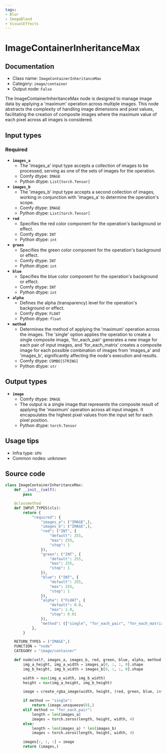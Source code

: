 ```yaml
---
tags:
- Blur
- ImageBlend
- VisualEffects
---
```


# ImageContainerInheritanceMax
## Documentation
- Class name: `ImageContainerInheritanceMax`
- Category: `image/container`
- Output node: `False`

The ImageContainerInheritanceMax node is designed to manage image data by applying a 'maximum' operation across multiple images. This node abstracts the complexity of handling image dimensions and pixel values, facilitating the creation of composite images where the maximum value of each pixel across all images is considered.
## Input types
### Required
- **`images_a`**
    - The 'images_a' input type accepts a collection of images to be processed, serving as one of the sets of images for the operation.
    - Comfy dtype: `IMAGE`
    - Python dtype: `List[torch.Tensor]`
- **`images_b`**
    - The 'images_b' input type accepts a second collection of images, working in conjunction with 'images_a' to determine the operation's scope.
    - Comfy dtype: `IMAGE`
    - Python dtype: `List[torch.Tensor]`
- **`red`**
    - Specifies the red color component for the operation's background or effect.
    - Comfy dtype: `INT`
    - Python dtype: `int`
- **`green`**
    - Specifies the green color component for the operation's background or effect.
    - Comfy dtype: `INT`
    - Python dtype: `int`
- **`blue`**
    - Specifies the blue color component for the operation's background or effect.
    - Comfy dtype: `INT`
    - Python dtype: `int`
- **`alpha`**
    - Defines the alpha (transparency) level for the operation's background or effect.
    - Comfy dtype: `FLOAT`
    - Python dtype: `float`
- **`method`**
    - Determines the method of applying the 'maximum' operation across the images. The 'single' option applies the operation to create a single composite image, 'for_each_pair' generates a new image for each pair of input images, and 'for_each_matrix' creates a composite image for each possible combination of images from 'images_a' and 'images_b', significantly affecting the node's execution and results.
    - Comfy dtype: `COMBO[STRING]`
    - Python dtype: `str`
## Output types
- **`image`**
    - Comfy dtype: `IMAGE`
    - The output is a single image that represents the composite result of applying the 'maximum' operation across all input images. It encapsulates the highest pixel values from the input set for each pixel position.
    - Python dtype: `torch.Tensor`
## Usage tips
- Infra type: `GPU`
- Common nodes: unknown


## Source code
```python
class ImageContainerInheritanceMax:
    def __init__(self):
        pass

    @classmethod
    def INPUT_TYPES(cls):
        return {
            "required": {
                "images_a": ("IMAGE",),
                "images_b": ("IMAGE",),
                "red": ("INT", {
                    "default": 255,
                    "max": 255,
                    "step": 1
                }),
                "green": ("INT", {
                    "default": 255,
                    "max": 255,
                    "step": 1
                }),
                "blue": ("INT", {
                    "default": 255,
                    "max": 255,
                    "step": 1
                }),
                "alpha": ("FLOAT", {
                    "default": 0.0,
                    "max": 1.0,
                    "step": 0.01
                }),
                "method": (["single", "for_each_pair", "for_each_matrix"],),
            },
        }

    RETURN_TYPES = ("IMAGE",)
    FUNCTION = "node"
    CATEGORY = "image/container"

    def node(self, images_a, images_b, red, green, blue, alpha, method):
        img_a_height, img_a_width = images_a[0, :, :, 0].shape
        img_b_height, img_b_width = images_b[0, :, :, 0].shape

        width = max(img_a_width, img_b_width)
        height = max(img_a_height, img_b_height)

        image = create_rgba_image(width, height, (red, green, blue, int(alpha * 255))).image_to_tensor()

        if method == "single":
            return (image.unsqueeze(0),)
        elif method == "for_each_pair":
            length = len(images_a)
            images = torch.zeros(length, height, width, 4)
        else:
            length = len(images_a) * len(images_b)
            images = torch.zeros(length, height, width, 4)

        images[:, :, :] = image
        return (images,)

```
